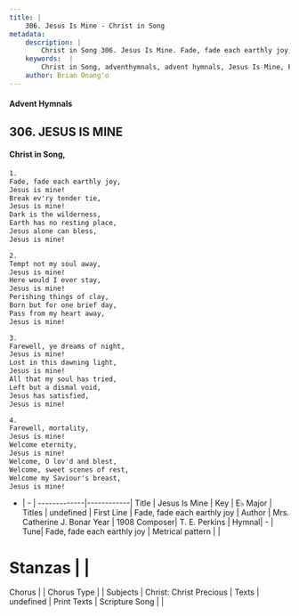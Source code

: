```yaml
---
title: |
    306. Jesus Is Mine - Christ in Song
metadata:
    description: |
        Christ in Song 306. Jesus Is Mine. Fade, fade each earthly joy, Jesus is mine! Break ev'ry tender tie, Jesus is mine! Dark is the wilderness, Earth has no resting place, Jesus alone can bless, Jesus is mine!
    keywords:  |
        Christ in Song, adventhymnals, advent hymnals, Jesus Is Mine, Fade, fade each earthly joy. 
    author: Brian Onang'o
---
```


#### Advent Hymnals
## 306. JESUS IS MINE
####  Christ in Song,

```txt
1.
Fade, fade each earthly joy,
Jesus is mine!
Break ev'ry tender tie,
Jesus is mine!
Dark is the wilderness,
Earth has no resting place,
Jesus alone can bless,
Jesus is mine!

2.
Tempt not my soul away,
Jesus is mine! 
Here would I ever stay,
Jesus is mine!
Perishing things of clay,
Born but for one brief day,
Pass from my heart away,
Jesus is mine!

3.
Farewell, ye dreams of night,
Jesus is mine!
Lost in this dawning light,
Jesus is mine!
All that my soul has tried,
Left but a dismal void,
Jesus has satisfied,
Jesus is mine!

4.
Farewell, mortality,
Jesus is mine!
Welcome eternity,
Jesus is mine!
Welcome, O lov'd and blest,
Welcome, sweet scenes of rest,
Welcome my Saviour's breast,
Jesus is mine!

```

- |   -  |
-------------|------------|
Title | Jesus Is Mine |
Key | E♭ Major |
Titles | undefined |
First Line | Fade, fade each earthly joy |
Author | Mrs. Catherine J. Bonar
Year | 1908
Composer| T. E. Perkins |
Hymnal|  - |
Tune| Fade, fade each earthly joy |
Metrical pattern | |
# Stanzas |  |
Chorus |  |
Chorus Type |  |
Subjects | Christ: Christ Precious |
Texts | undefined |
Print Texts | 
Scripture Song |  |
    
